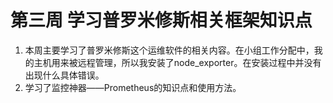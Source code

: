 # 第三周 学习普罗米修斯相关框架知识点

1. 本周主要学习了普罗米修斯这个运维软件的相关内容。在小组工作分配中，我的主机用来被远程管理，所以我安装了node_exporter。在安装过程中并没有出现什么具体错误。
2. 学习了监控神器——Prometheus的知识点和使用方法。              
